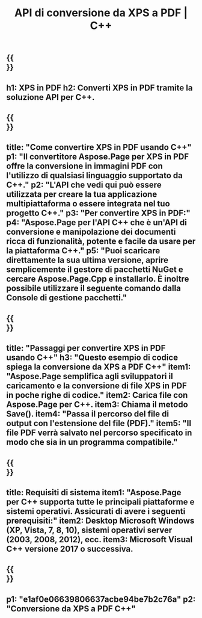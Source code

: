 ﻿---
translation: true
template: /_templates/_conversion-child-cpp.md
title: API di conversione da XPS a PDF | C++
url: /cpp/conversion/xps-to-pdf/
description: Conversione da PS a PDF fornita da Aspose.Page per la soluzione API C++. Funziona in ambiente runtime C++ per Windows a 32 bit, Windows a 64 bit e Linux a 64 bit.
informat: XPS
outformat: PDF
otherformats: EPS PS
---

{{<section banner>}}
---
h1: XPS in PDF
h2: Converti XPS in PDF tramite la soluzione API per C++.
---

{{<section overview>}}
---
title: "Come convertire XPS in PDF usando C++"
p1: "Il convertitore Aspose.Page per XPS in PDF offre la conversione in immagini PDF con l'utilizzo di qualsiasi linguaggio supportato da C++."
p2: "L'API che vedi qui può essere utilizzata per creare la tua applicazione multipiattaforma o essere integrata nel tuo progetto C++."
p3: "Per convertire XPS in PDF:"
p4: "Aspose.Page per l'API C++ che è un'API di conversione e manipolazione dei documenti ricca di funzionalità, potente e facile da usare per la piattaforma C++."
p5: "Puoi scaricare direttamente la sua ultima versione, aprire semplicemente il gestore di pacchetti NuGet e cercare Aspose.Page.Cpp e installarlo. È inoltre possibile utilizzare il seguente comando dalla Console di gestione pacchetti."
---

{{<section feature1>}}
---
title: "Passaggi per convertire XPS in PDF usando C++"
h3: "Questo esempio di codice spiega la conversione da XPS a PDF C++"
item1: "Aspose.Page semplifica agli sviluppatori il caricamento e la conversione di file XPS in PDF in poche righe di codice."
item2: Carica file con Aspose.Page per C++.
item3: Chiama il metodo Save().
item4: "Passa il percorso del file di output con l'estensione del file (PDF)."
item5: "Il file PDF verrà salvato nel percorso specificato in modo che sia in un programma compatibile."
---

{{<section feature2>}}
---
title: Requisiti di sistema
item1: "Aspose.Page per C++ supporta tutte le principali piattaforme e sistemi operativi. Assicurati di avere i seguenti prerequisiti:"
item2: Desktop Microsoft Windows (XP, Vista, 7, 8, 10), sistemi operativi server (2003, 2008, 2012), ecc.
item3: Microsoft Visual C++ versione 2017 o successiva.
---

{{<section gist>}}
---
p1: "e1af0e06639806637acbe94be7b2c76a"
p2: "Conversione da XPS a PDF C++"
---

